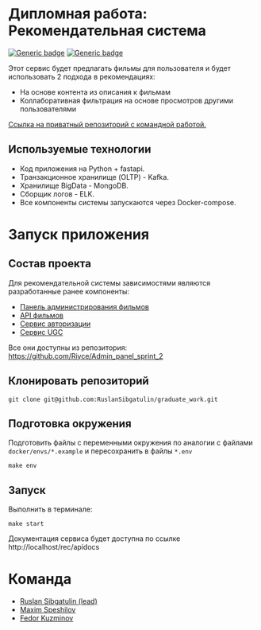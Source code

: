 # Дипломная работа: Рекомендательная система
[![Generic badge](https://img.shields.io/badge/Changelog-<COLOR>.svg)](./CHANGELOG.md)
[![Generic badge](https://img.shields.io/badge/Our-Team-<COLOR>.svg)](#команда)


Этот сервис будет предлагать фильмы для пользователя и будет использовать 2 подхода в рекомендациях:
- На основе контента из описания к фильмам
- Коллаборативная фильтрация на основе просмотров другими пользователями 


[Ссылка на приватный репозиторий с командной работой.](https://github.com/RuslanSibgatulin/graduate_work)


## Используемые технологии
- Код приложения на Python + fastapi.
- Транзакционное хранилище (OLTP) - Kafka.
- Хранилище BigData - MongoDB.
- Сборщик логов - ELK.
- Все компоненты системы запускаются через Docker-compose.

# Запуск приложения
## Состав проекта
Для рекомендательной системы зависимостями являются разработанные ранее компоненты:

- [Панель администрирования фильмов](http://localhost/admin)
- [API фильмов](http://localhost/api/apidocs)
- [Сервис авторизации](http://localhost/auth/apidocs/)
- [Сервис UGC](http://localhost/ugc/apidocs)

Все они доступны из репозитория: https://github.com/Riyce/Admin_panel_sprint_2


## Клонировать репозиторий
    git clone git@github.com:RuslanSibgatulin/graduate_work.git

## Подготовка окружения

Подготовить файлы с переменными окружения по аналогии с файлами `docker/envs/*.example` и пересохранить в файлы `*.env`
    
    make env


## Запуск
Выполнить в терминале:

    make start

Документация сервиса будет доступна по ссылке http://localhost/rec/apidocs

# Команда
- [Ruslan Sibgatulin (lead)](https://github.com/RuslanSibgatulin)
- [Maxim Speshilov](https://github.com/paaanic)
- [Fedor Kuzminov](https://github.com/Riyce)